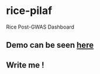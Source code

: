 # rice-pilaf
Rice Post-GWAS Dashboard

## Demo can be seen [here](http://165.22.55.49/)

## Write me !
